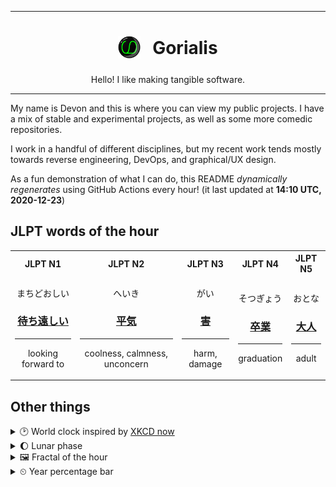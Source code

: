 ***

<h1 align="center">
<sub>
    <img src="readme/resources/avatar.png" height="36">
</sub>
&nbsp;
Gorialis
</h1>
<p align="center">
Hello! I like making tangible software.
</p>

***

My name is Devon and this is where you can view my public projects. I have a mix of stable and experimental projects, as well as some more comedic repositories.

I work in a handful of different disciplines, but my recent work tends mostly towards reverse engineering, DevOps, and graphical/UX design.

As a fun demonstration of what I can do, this README *dynamically regenerates* using GitHub Actions every hour! (it last updated at **14:10 UTC, 2020-12-23**)

<h2>JLPT words of the hour</h2>
<table>
    <tr>
        <th>JLPT N1</th>
        <th>JLPT N2</th>
        <th>JLPT N3</th>
        <th>JLPT N4</th>
        <th>JLPT N5</th>
    </tr>
    <tr>
        <td>
            <p align="center">まちどおしい</p>
            <h3 align="center"><b><a href="https://jisho.org/search/%E5%BE%85%E3%81%A1%E9%81%A0%E3%81%97%E3%81%84">待ち遠しい</a></b></h3>
            <hr>
            <p align="center">looking forward to</p>
        </td>
        <td>
            <p align="center">へいき</p>
            <h3 align="center"><b><a href="https://jisho.org/search/%E5%B9%B3%E6%B0%97">平気</a></b></h3>
            <hr>
            <p align="center">coolness,<wbr> calmness,<wbr> unconcern</p>
        </td>
        <td>
            <p align="center">がい</p>
            <h3 align="center"><b><a href="https://jisho.org/search/%E5%AE%B3">害</a></b></h3>
            <hr>
            <p align="center">harm,<wbr> damage</p>
        </td>
        <td>
            <p align="center">そつぎょう</p>
            <h3 align="center"><b><a href="https://jisho.org/search/%E5%8D%92%E6%A5%AD">卒業</a></b></h3>
            <hr>
            <p align="center">graduation</p>
        </td>
        <td>
            <p align="center">おとな</p>
            <h3 align="center"><b><a href="https://jisho.org/search/%E5%A4%A7%E4%BA%BA">大人</a></b></h3>
            <hr>
            <p align="center">adult</p>
        </td>
    </tr>
</table>

<h2>Other things</h2>
<details>
<summary>🕑  World clock inspired by <a href="https://xkcd.com/now">XKCD now</a></summary>

> <img src="generated/now.png" width="512">

</details>
<details>
<summary>🌔 Lunar phase</summary>

The moon is approximately 32.22% through its phase (Waxing Gibbous).

</details>
<details>
<summary>&#x1f5bc; Fractal of the hour</summary>

> <img src="generated/fractal.png" width="512">

</details>
<details>
<summary>&#x23f2; Year percentage bar</summary>
<pre><code>2020 [███████████████████▁] 97.70%</code></pre>
</details>
